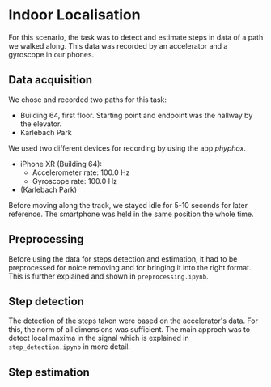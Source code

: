 # Indoor Localisation

For this scenario, the task was to detect and estimate steps in data of a path we walked along. This data was recorded by an accelerator and a gyroscope in our phones.

## Data acquisition
We chose and recorded two paths for this task:
- Building 64, first floor. Starting point and endpoint was the hallway by the elevator.
- Karlebach Park

We used two different devices for recording by using the app *phyphox*.
- iPhone XR (Building 64): 
  - Accelerometer rate: 100.0 Hz
  - Gyroscope rate: 100.0 Hz 
- (Karlebach Park)

Before moving along the track, we stayed idle for 5-10 seconds for later reference. The smartphone was held in the same position the whole time.

## Preprocessing
Before using the data for steps detection and estimation, it had to be preprocessed for noice removing and for bringing it into the right format. This is further explained and shown in `preprocessing.ipynb`.

## Step detection
The detection of the steps taken were based on the accelerator's data. For this, the norm of all dimensions was sufficient. The main approch was to detect local maxima in the signal which is explained in `step_detection.ipynb` in more detail.

## Step estimation


